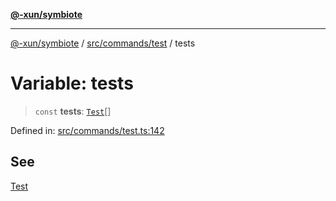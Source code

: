 [**@-xun/symbiote**](../../../../README.md)

***

[@-xun/symbiote](../../../../README.md) / [src/commands/test](../README.md) / tests

# Variable: tests

> `const` **tests**: [`Test`](../enumerations/Test.md)[]

Defined in: [src/commands/test.ts:142](https://github.com/Xunnamius/symbiote/blob/ff83c030b043e6b14171cac5526d31c5c826c51f/src/commands/test.ts#L142)

## See

[Test](../enumerations/Test.md)
